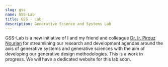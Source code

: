 ```yaml
---
slug: gss
name: GSS-Lab
title: GSS - Lab
description: Generative Science and Systems Lab
---
```


GSS-Lab is a new initiative of I and my friend and colleague [Dr. Ir. Pirouz Nourian](https://sites.google.com/site/pirouznourian/about-me?authuser=0) for streamlining our research and development agendas around the axis of generative systems and generative sciences with the aim of developing our generative design methodologies. This is a work in progress. We will have a dedicated website for this lab soon.
